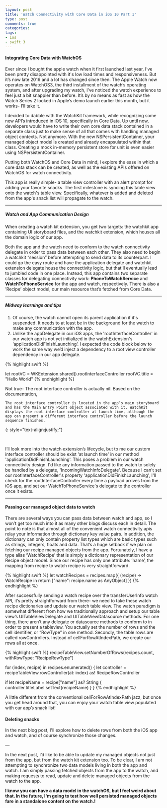 ```yaml
---
layout: post
title: 'Watch Connectivity with Core Data in iOS 10 Part 1'
type: post
comments: true
categories:
tags:
- ios
- swift 3
---
```


#### Integrating Core Data with WatchOS

Ever since I bought the apple watch when it first launched last year, I’ve been pretty disappointed with it's low load times and responsiveness. But it’s now late 2016 and a lot has changed since then. The Apple Watch now operates on WatchOS3, the third installment of the watch’s operating system, and after upgrading my watch, I've noticed the watch experience to feel just a bit snappier than before. It’s by no means as fast as how the Watch Series 2 looked in Apple’s demo launch earlier this month, but it works- I’ll take it.

<!--more-->

I decided to dabble with the WatchKit framework, while recognizing some new API’s introduced in iOS 10, specifically in Core Data. Up until now, developers would have to write their own core data stack contained in a separate class just to make sense of all that comes with handling managed object contexts. Not anymore. With the new NSPersistentContainer, your managed object model is created and already encapsulated within that class. Creating a mock in-memory persistent store for unit is even easier using NSPersistentContainer.

Putting both WatchOS and Core Data in mind, I explore the ease in which a core data stack can be created, as well as the existing APIs offered on WatchOS for watch connectivity.


This app is really simple- a table view controller with an alert prompt for adding your favorite snacks. The first milestone is syncing this table view onto the watch's table view. Specifically, whatever is added and deleted from the app's snack list will propagate to the watch.

---

##### **Watch and App Communication Design**
When creating a watch kit extension, you get two targets: the watchkit app containing UI storyboard files, and the watchkit extension, which houses all the domain logic of our app.

Both the app and the watch need to conform to the watch connectivity delegate in order to pass data between each other. They also need to begin a watchkit “session” before attempting to send data to its counterpart. I could go the easy route and have the application delegate and watchkit extension delegate house the connectivity logic, but that'll eventually lead to jumbled code in one place. Instead, this app contains two separate classes for delegating connectivity work: **PhoneToWatchService** and **WatchToPhoneService** for the app and watch, respectively. There is also a ’Recipe’ object model, our main resource that’s fetched from Core Data.

---

##### _Midway learnings and tips_
1. Of course, the watch cannot open its parent application if it's suspended. It needs to at least be in the background for the watch to make any communication with the app.
2. Unlike the appDelegate in our iOS apps, the 'rootInterfaceController' in our watch app is not yet initialized in the watchExtension's ‘applicationDidFinishLaunching’. I expected the code block below to work the same way we’d inject a dependency to a root view controller dependency in our app delegate.

{% highlight swift %}

let rootVC = WKExtension.shared().rootInterfaceController
rootVC.title = "Hello World"
{% endhighlight %}

Not true- The root interface controller is actually nil. Based on the documentation,

```
The root interface controller is located in the app’s main storyboard and has the Main Entry Point object associated with it. WatchKit displays the root interface controller at launch time, although the app can present a different interface controller before the launch sequence finishes.
```
{: style="text-align:justify;"}

<br>

 I’ll look more into the watch extension’s lifecycle, but to me our custom interface controller should be exist 'at launch time' in our method 'applicationDidFinishLaunching'. This poses a problem in our watch connectivity design. I'd like any information passed to the watch to solely be handled by a delegate, 'IncomingWatchInfoDelegate'. Because I can't set our rootInterfaceController's property 'applicationDidFinishLaunching', I'll check for the rootInterfaceController every time a payload arrives from the iOS app, and set our WatchToPhoneService's delegate to the controller once it exists.

---

#### Passing our managed object data to watch
There are several ways you can pass data between watch and app, so I won’t get too much into it as many other blogs discuss each in detail. The point to note is that almost all of the convenient watch connectivity apis relay your information through dictionary key value pairs. In addition, the dictionary can only contain property list types which are basic types such as strings, integers, floats and data. That’s a huge setback if we plan on fetching our recipe managed objects from the app. Fortunately, I have a type alias ‘WatchRecipe’ that is simply a dictionary representation of our Recipe object model. Since our recipe has only one attribute: ‘name’, the mapping from recipe to watch recipe is very straightforward.

{% highlight swift %}
let watchRecipes = recipes.map({ (recipe) -> WatchRecipe in
  return ["name": recipe.name as AnyObject]
})
{% endhighlight %}

After successfully sending a watch recipe over the transferUserInfo watch API, it’s pretty straightforward from there- we need to take these watch recipe dictionaries and update our watch table view. The watch paradigm is somewhat different from how we traditionally approach and setup our table view’s UITableViewDelegate and UITableViewDatasource methods. For one thing, there aren’t any delegate or datasource methods to conform to in order to present a tableview. You actually set the number of rows and the cell identifier, or “RowType” in one method. Secondly, the table rows are called rowControllers. Instead of cellForRowAtIndexPath, we create our rows all at once.

{% highlight swift %}
recipeTableView.setNumberOfRows(recipes.count, withRowType: "RecipeRowType")

for (index, recipe) in recipes.enumerated() {
  let controller = recipeTableView.rowController(at: index) as! RecipeRowController

  if let recipeName = recipe["name"] as? String {
    controller.titleLabel.setText(recipeName)
  }
}
{% endhighlight %}

A little different from the conventional cellForRowAtIndexPath jazz, but once you get head around that, you can enjoy your watch table view populated with our app’s snack list!

#### Deleting snacks



In the next blog post, I'll explore how to delete rows from both the iOS app and watch, and of course synchronize those changes.

—

In the next post, I’d like to be able to update my managed objects not just from the app, but from the watch kit extension too. To be clear, I am not attempting to synchronize two data models living in both the app and watch. I am simply passing fetched objects from the app to the watch, and making requests to read, update and delete managed objects from the watch to the app.

**I know you can have a data model in the watchOS, but I feel weird about that. In the future, I'm going to test how well persisted managed objects fare in a standalone content on the watch.!**
